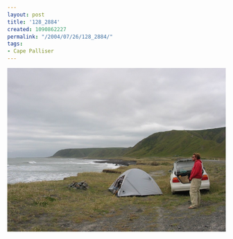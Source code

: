 ```yaml
---
layout: post
title: '128_2884'
created: 1090862227
permalink: "/2004/07/26/128_2884/"
tags:
- Cape Palliser
---
```


<img src="/image/images/128_2884-970.jpg"/>

